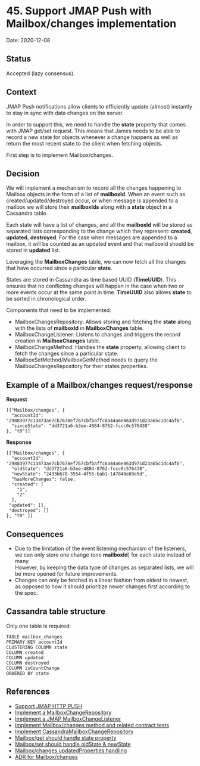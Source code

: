 # 45. Support JMAP Push with Mailbox/changes implementation

Date: 2020-12-08

## Status

Accepted (lazy consensus).

## Context

JMAP Push notifications allow clients to efficiently update (almost) instantly to stay in sync with data changes on the server. 

In order to support this, we need to handle the **state** property that comes with JMAP get/set request. This means that James needs to be able 
to record a new state for objects whenever a change happens as well as return the most recent state to the client when fetching objects. 

First step is to implement Mailbox/changes. 

## Decision

We will implement a mechanism to record all the changes happening to Mailbox objects in the form of a list of **mailboxId**. When an event such as  
created/updated/destroyed occur, or when message is appended to a mailbox we will store their **mailboxIds** along with a **state** object
in a Cassandra table.  

Each state will have a list of changes, and all the **mailboxId** will be stored as separated lists corresponding to the change which they represent: **created**, **updated**, **destroyed**.
For the case when messages are appended to a mailbox, it will be counted as an updated event and that mailboxId should be stored in **updated** list. 

Leveraging the **MailboxChanges** table, we can now fetch all the changes that have occurred since a particular **state**.

States are stored in Cassandra as time based UUID (**TimeUUID**). This ensures that no conflicting changes will happen in the case when two or more events occur at the same point in time.
**TimeUUID** also allows **state** to be sorted in chronological order.

Components that need to be implemented:

- MailboxChangesRepository: Allows storing and fetching the **state** along with the lists of **mailboxId** in **MailboxChanges** table.
- MailboxChangeListener: Listens to changes and triggers the record creation in **MailboxChanges** table.
- MailboxChangeMethod: Handles the **state** property, allowing client to fetch the changes since a particular state. 
- MailboxSetMethod/MailboxGetMethod needs to query the MailboxChangesRepository for their states properties.
 
## Example of a Mailbox/changes request/response

**Request**

```
[["Mailbox/changes", {
  "accountId": "29883977c13473ae7cb7678ef767cbfbaffc8a44a6e463d971d23a65c1dc4af6",
  "sinceState": "dd3721a6-b3ee-4884-8762-fccc0c576438"
}, "t0"]]
```

**Response**

```
[["Mailbox/changes", {
  "accountId": "29883977c13473ae7cb7678ef767cbfbaffc8a44a6e463d971d23a65c1dc4af6",
  "oldState": "dd3721a6-b3ee-4884-8762-fccc0c576438",
  "newState": "2433b670-3554-4f55-bab1-147848e89e5d",
  "hasMoreChanges": false,
  "created": [ 
    "1", 
    "2" 
  ],
 "updated": [],
 "destroyed": []
}, "t0" ]]
```

## Consequences

- Due to the limitation of the event listening mechanism of the listeners, we can only store one change (one **mailboxId**) for each state instead of many.  
However, by keeping the data type of changes as separated lists, we will be more opened for future improvements.        
- Changes can only be fetched in a linear fashion from oldest to newest, as opposed to how it should prioritize newer changes first according to the spec.

## Cassandra table structure

Only one table is required:

```
TABLE mailbox_changes
PRIMARY KEY accountId
CLUSTERING COLUMN state
COLUMN created
COLUMN updated
COLUMN destroyed
COLUMN isCountChange
ORDERED BY state
```

## References

- [Support JMAP HTTP PUSH](https://issues.apache.org/jira/browse/JAMES-3457)
- [Implement a MailboxChangeRepository](https://issues.apache.org/jira/browse/JAMES-3459)
- [Implement a JMAP MailboxChangeListener](https://issues.apache.org/jira/browse/JAMES-3460)
- [Implement Mailbox/changes method and related contract tests](https://issues.apache.org/jira/browse/JAMES-3461)
- [Implement CassandraMailboxChangeRepository](https://issues.apache.org/jira/browse/JAMES-3462)
- [Mailbox/get should handle state property](https://issues.apache.org/jira/browse/JAMES-3463)
- [Mailbox/set should handle oldState & newState](https://issues.apache.org/jira/browse/JAMES-3464)
- [Mailbox/changes updatedProperties handling](https://issues.apache.org/jira/browse/JAMES-3465)
- [ADR for Mailbox/changes](https://github.com/apache/james-project/pull/276)

